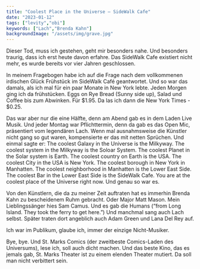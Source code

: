 ```yaml
---
title: "Coolest Place in the Universe – SideWalk Cafe"
date: "2023-01-12"
tags: ["levity","obi"]
keywords: ["Lach","Brenda Kahn"]
backgroundImage: "/assets/img/grave.jpg"
---
```

Dieser Tod, muss ich gestehen, geht mir besonders nahe. Und besonders traurig, dass ich erst heute davon erfahre. Das SideWalk Cafe existiert nicht mehr, es wurde bereits vor vier Jahren geschlossen.

In meinem Fragebogen habe ich auf die Frage nach dem vollkommenen irdischen Glück Frühstück im SideWalk Café geantwortet. Und so war das damals, als ich mal für ein paar Monate in New York lebte. Jeden Morgen ging ich da frühstücken. Eggs on Rye Bread (Sunny side up), Salad und Coffee bis zum Abwinken. Für $1.95. Da las ich dann die New York Times - $0.25.

Das war aber nur die eine Hälfte, denn am Abend gab es in dem Laden Live Musik. Und jeder Montag war Pflichttermin, denn da gab es das Open Mic, präsentiert vom legendären Lach. Wenn mal ausnahmsweise die Künstler nicht gang so gut waren, kompensierte er das mit netten Sprüchen. Und einmal sagte er: The coolest Galaxy in the Universe is the Milkyway. The coolest system in the Milkyway is the Soloar System. The coolest Planet in the Solar system is Earth. The coolest country on Earth is the USA. The coolest City in the USA is New York. The coolest borough in New York in Manhatten. The coolest neighborhood in Manhatten is the Lower East Side. The coolest Bar in the Lower East Side is the SideWalk Cafe. You are at the coolest place of the Universe right now. Und genau so war es.

Von den Künstlern, die da zu meiner Zeit auftraten hat es immerhin Brenda Kahn zu bescheidenem Ruhm gebracht. Oder Major Matt Mason. Mein Lieblingssänger hies Sam Camus. Und es gab die Humans (“from Long Island. They took the ferry to get here.”) Und manchmal sang auch Lach selbst. Später traten dort angeblich auch Adam Green und Lana Del Rey auf.

Ich war im Publikum, glaube ich, immer der einzige Nicht-Musiker.

Bye, bye. Und St. Marks Comics (der zweitbeste Comics-Laden des Universums), lese ich, soll auch dicht machen. Und das beste Kino, das es jemals gab, St. Marks Theater ist zu einem elenden Theater mutiert. Da soll man nicht verbittert sein.